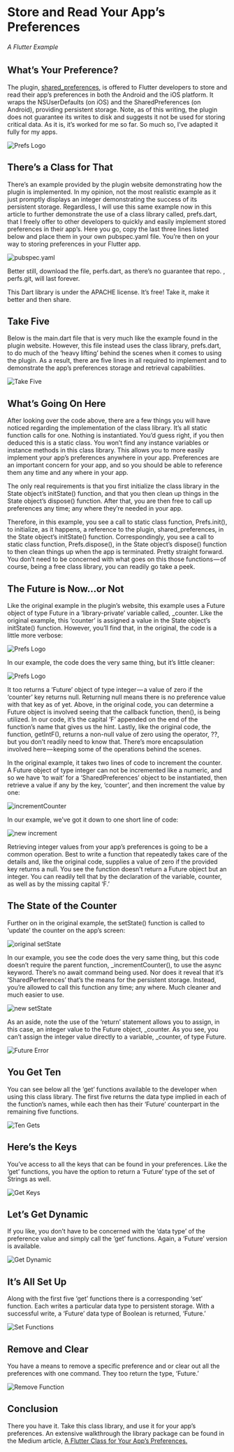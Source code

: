 # Store and Read Your App’s Preferences
###### A Flutter Example

## What’s Your Preference?
The plugin, [shared_preferences](https://pub.dartlang.org/packages/shared_preferences), is offered to Flutter developers to store and read their app’s 
preferences in both the Android and the iOS platform. It wraps the NSUserDefaults (on iOS) and 
the SharedPreferences (on Android), providing persistent storage. Note, as of this writing, 
the plugin does not guarantee its writes to disk and suggests it not be used for storing 
critical data. As it is, it’s worked for me so far. So much so, I’ve adapted it fully for my apps.

![Prefs Logo](test/images/01PrefsLogo.png)

## There’s a Class for That
There’s an example provided by the plugin website demonstrating how the plugin is implemented. 
In my opinion, not the most realistic example as it just promptly displays an integer demonstrating
 the success of its persistent storage. Regardless, I will use this same example now in this 
 article to further demonstrate the use of a class library called, prefs.dart, that I freely 
 offer to other developers to quickly and easily implement stored preferences in their app’s. 
 Here you go, copy the last three lines listed below and place them in your own pubspec.yaml file.
  You’re then on your way to storing preferences in your Flutter app.
  
![pubspec.yaml](https://gist.github.com/Andrious/452d230c0a2cbd1cd058a0fc3ab6d788)  
  
Better still, download the file, perfs.dart, as there’s no guarantee that repo.
, perfs.git, will last forever.

This Dart library is under the APACHE license. It’s free! Take it, make it better and then share.

## Take Five
Below is the main.dart file that is very much like the example found in the plugin website. 
However, this file instead uses the class library, prefs.dart, to do much of the ‘heavy lifting’
behind the scenes when it comes to using the plugin. As a result, there are five lines 
in all required to implement and to demonstrate the app’s preferences storage and 
retrieval capabilities.
 
![Take Five](test/images/02TakeFive.png) 

## What’s Going On Here
After looking over the code above, there are a few things you will have noticed regarding
 the implementation of the class library. It’s all static function calls for one. 
 Nothing is instantiated. You’d guess right, if you then deduced this is a static class. 
 You won’t find any instance variables or instance methods in this class library. 
 This allows you to more easily implement your app’s preferences anywhere in your app.
  Preferences are an important concern for your app, and so you should be able to reference
   them any time and any where in your app.
   
The only real requirements is that you first initialize the class library in 
the State object’s initState() function, and that you then clean up things 
in the State object’s dispose() function. After that, you are then free to 
call up preferences any time; any where they’re needed in your app.

Therefore, in this example, you see a call to static class function, 
Prefs.init(), to initialize, as it happens, a reference to the plugin, 
shared_preferences, in the State object’s initState() function. 
Correspondingly, you see a call to static class function, Prefs.dispose(), 
in the State object’s dispose() function to then clean things up when the 
app is terminated. Pretty straight forward. You don’t need to be concerned 
with what goes on this those functions — of course, being a free class library,
 you can readily go take a peek.
 
## The Future is Now…or Not
Like the original example in the plugin’s website, 
this example uses a Future object of type Future<int> in a ‘library-private’
 variable called, _counter. Like the original example, this ‘counter’ is 
 assigned a value in the State object’s initState() function. 
 However, you’ll find that, in the original, the code is a little more verbose:
 
![Prefs Logo](test/images/03InitPrefs.png) 
 
In our example, the code does the very same thing, but it’s little cleaner:

![Prefs Logo](test/images/04getIntF.png)  

It too returns a ‘Future’ object of type integer — a value of zero if the ‘counter’
key returns null. Returning null means there is no preference value with that
key as of yet. Above, in the original code, you can determine a Future object
is involved seeing that the callback function, then(), is being utilized. 
In our code, it’s the capital ‘F’ appended on the end of the function’s name 
that gives us the hint. Lastly, like the original code, the function, 
getIntF(), returns a non-null value of zero using the operator, ??, 
but you don’t readily need to know that. 
There’s more encapsulation involved here — keeping some of the operations 
behind the scenes.

In the original example, it takes two lines of code to increment the counter.
A Future object of type integer can not be incremented like a numeric, 
and so we have ‘to wait’ for a ‘SharedPreferences’ object to be instantiated, 
then retrieve a value if any by the key, ‘counter’, and then increment the value by one: 
   
![incrementCounter](test/images/05incrementCounter.png)     
   
In our example, we’ve got it down to one short line of code:

![new increment](test/images/06incrementCounter.png) 

Retrieving integer values from your app’s preferences is going to be a common operation.
Best to write a function that repeatedly takes care of the details and, 
like the original code, supplies a value of zero if the provided key returns a null.
You see the function doesn’t return a Future object but an integer.
You can readily tell that by the declaration of the variable, counter,
 as well as by the missing capital ‘F.’
 
## The State of the Counter
Further on in the original example, the setState() function is called
 to ‘update’ the counter on the app’s screen:    
 
![original setState](test/images/07incrementCounter.png)  
 
In our example, you see the code does the very same thing, but this code doesn’t 
require the parent function, _incrementCounter(), to use the async keyword. 
There’s no await command being used. Nor does it reveal that it’s 
‘SharedPerferences’ that’s the means for the persistent storage. 
Instead, you’re allowed to call this function any time; any where. 
Much cleaner and much easier to use.

![new setState](test/images/08incrementCounter.png)  

As an aside, note the use of the ‘return’ statement allows you to assign, in this case,
 an integer value to the Future object, _counter. 
 As you see, you can’t assign the integer value directly to a variable,
  _counter, of type Future<int>. 
  
![Future Error](test/images/09incrementCounter.png)    
  
## You Get Ten
You can see below all the ‘get’ functions available to the developer when using this class
 library. The first five returns the data type implied in each of the function’s names, 
 while each then has their ‘Future’ counterpart in the remaining five functions.  
 
![Ten Gets](test/images/10GetTen.png) 
 
## Here’s the Keys
You’ve access to all the keys that can be found in your preferences.
Like the ‘get’ functions, you have the option to return a ‘Future’ type 
of the set of Strings as well. 

![Get Keys](test/images/11getKeys.png) 

## Let’s Get Dynamic
If you like, you don’t have to be concerned with the ‘data type’ of the preference 
value and simply call the ‘get’ functions. Again, a ‘Future’ version is available.

![Get Dynamic](test/images/12getDynamic.png) 

## It’s All Set Up
Along with the first five ‘get’ functions there is a corresponding ‘set’ function.
Each writes a particular data type to persistent storage. 
With a successful write, a ‘Future’ data type of Boolean is returned, ‘Future<bool>.’

![Set Functions](test/images/13setUp.png) 

## Remove and Clear
You have a means to remove a specific preference and or clear out all the 
preferences with one command. They too return the type, ‘Future<bool>.’

![Remove Function](test/images/14remove.png) 

## Conclusion
There you have it. Take this class library, and use it for your app’s preferences.
An extensive walkthrough the library package can be found in the Medium article, 
[A Flutter Class for Your App’s Preferences.](https://medium.com/@greg.perry/a-flutter-class-for-app-preferences-a256166ecc63)
